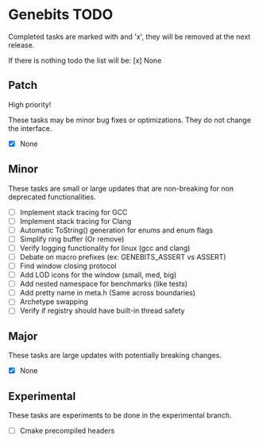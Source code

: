 # Genebits TODO

Completed tasks are marked with and 'x', they will be removed at the next release.

If there is nothing todo the list will be: [x] None

## Patch

High priority!

These tasks may be minor bug fixes or optimizations. They do not change the interface.

- [x] None

## Minor

These tasks are small or large updates that are non-breaking for non deprecated functionalities.

- [ ] Implement stack tracing for GCC
- [ ] Implement stack tracing for Clang
- [ ] Automatic ToString() generation for enums and enum flags
- [ ] Simplify ring buffer (Or remove)
- [ ] Verify logging functionality for linux (gcc and clang)
- [ ] Debate on macro prefixes (ex: GENEBITS_ASSERT vs ASSERT)
- [ ] Find window closing protocol
- [ ] Add LOD icons for the window (small, med, big)
- [ ] Add nested namespace for benchmarks (like tests)
- [ ] Add pretty name in meta.h (Same across boundaries)
- [ ] Archetype swapping
- [ ] Verify if registry should have built-in thread safety

## Major

These tasks are large updates with potentially breaking changes.

- [x] None

## Experimental

These tasks are experiments to be done in the experimental branch.

- [ ] Cmake precompiled headers
